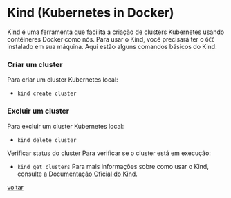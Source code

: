 # Kind (Kubernetes in Docker)

Kind é uma ferramenta que facilita a criação de clusters Kubernetes usando contêineres Docker como nós. Para usar o Kind, você precisará ter o `GCC` instalado em sua máquina.
 Aqui estão alguns comandos básicos do Kind:

### Criar um cluster

Para criar um cluster Kubernetes local:

- `kind create cluster`

### Excluir um cluster
Para excluir um cluster Kubernetes local:

- `kind delete cluster`

Verificar status do cluster
Para verificar se o cluster está em execução:

- `kind get clusters`
Para mais informações sobre como usar o Kind, consulte a [Documentação Oficial do Kind](https://kind.sigs.k8s.io/docs/user/quick-start/).

[voltar](../../README.md)
